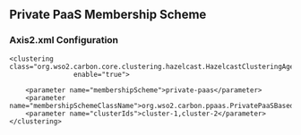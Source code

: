 ## Private PaaS Membership Scheme

### Axis2.xml Configuration

```
<clustering class="org.wso2.carbon.core.clustering.hazelcast.HazelcastClusteringAgent"
                enable="true">

    <parameter name="membershipScheme">private-paas</parameter>
    <parameter name="membershipSchemeClassName">org.wso2.carbon.ppaas.PrivatePaaSBasedMembershipScheme</parameter>
    <parameter name="clusterIds">cluster-1,cluster-2</parameter>  
</clustering>
```
